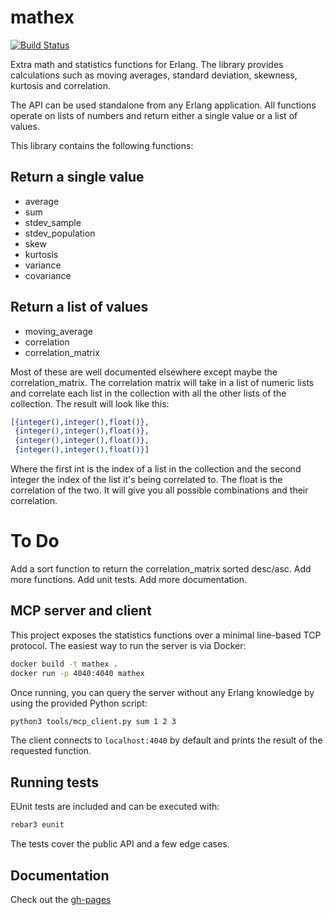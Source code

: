 mathex
======
[![Build Status](https://api.travis-ci.org/nisbus/mathex.png?branch=master)](https://api.travis-ci.org/nisbus/mathex.png?branch=master)

Extra math and statistics functions for Erlang.
The library provides calculations such as moving averages,
standard deviation, skewness, kurtosis and correlation.

The API can be used standalone from any Erlang application.
All functions operate on lists of numbers and return either a single
value or a list of values.

This library contains the following functions:

## Return a single value

* average
* sum
* stdev_sample
* stdev_population
* skew
* kurtosis
* variance
* covariance

## Return a list of values

* moving_average
* correlation
* correlation_matrix

Most of these are well documented elsewhere except maybe the
correlation_matrix.
The correlation matrix will take in a list of numeric lists
and correlate each list in the collection with all the other lists
of the collection.
The result will look like this:

```erlang
[{integer(),integer(),float()},
 {integer(),integer(),float()},
 {integer(),integer(),float()},
 {integer(),integer(),float()}]
```

Where the first int is the index of a list in the collection and the
second integer the index of the list it's being correlated to.
The float is the correlation of the two.
It will give you all possible combinations and their correlation.

# To Do
Add a sort function to return the correlation_matrix sorted desc/asc.
Add more functions.
Add unit tests.
Add more documentation.

## MCP server and client

This project exposes the statistics functions over a minimal line-based TCP
protocol.  The easiest way to run the server is via Docker:

```bash
docker build -t mathex .
docker run -p 4040:4040 mathex
```

Once running, you can query the server without any Erlang knowledge by using
the provided Python script:

```bash
python3 tools/mcp_client.py sum 1 2 3
```

The client connects to `localhost:4040` by default and prints the result of the
requested function.

## Running tests

EUnit tests are included and can be executed with:

```bash
rebar3 eunit
```

The tests cover the public API and a few edge cases.

## Documentation
Check out the [gh-pages](http://nisbus.github.com/mathex)
